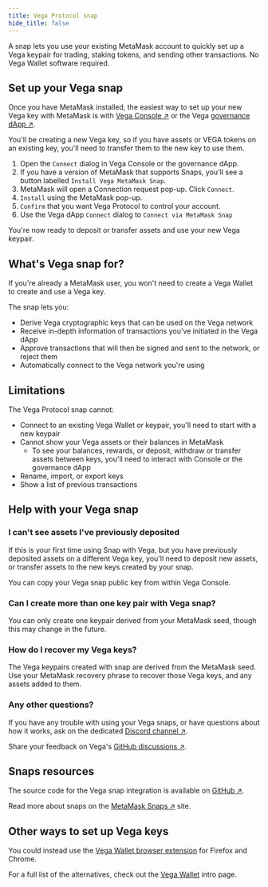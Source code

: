 ```yaml
---
title: Vega Protocol snap
hide_title: false
---
```


A snap lets you use your existing MetaMask account to quickly set up a Vega keypair for trading, staking tokens, and sending other transactions. No Vega Wallet software required.

## Set up your Vega snap
Once you have MetaMask installed, the easiest way to set up your new Vega key with MetaMask is with [Vega Console ↗](https://console.vega.xyz) or the Vega [governance dApp ↗](https://governance.vega.xyz).

You'll be creating a new Vega key, so if you have assets or VEGA tokens on an existing key, you'll need to transfer them to the new key to use them.

1. Open the `Connect` dialog in Vega Console or the governance dApp. 
2. If you have a version of MetaMask that supports Snaps, you'll see a button labelled `Install Vega MetaMask Snap`.
3. MetaMask will open a Connection request pop-up. Click `Connect`.
4. `Install` using the MetaMask pop-up.
5. `Confirm` that you want Vega Protocol to control your account.
6. Use the Vega dApp `Connect` dialog to `Connect via MetaMask Snap`

You're now ready to deposit or transfer assets and use your new Vega keypair.

## What's Vega snap for?
If you're already a MetaMask user, you won't need to create a Vega Wallet to create and use a Vega key.

The snap lets you:
- Derive Vega cryptographic keys that can be used on the Vega network
- Receive in-depth information of transactions you've initiated in the Vega dApp 
- Approve transactions that will then be signed and sent to the network, or reject them
- Automatically connect to the Vega network you're using

## Limitations
The Vega Protocol snap cannot:
- Connect to an existing Vega Wallet or keypair, you'll need to start with a new keypair
- Cannot show your Vega assets or their balances in MetaMask
  - To see your balances, rewards, or deposit, withdraw or transfer assets between keys, you'll need to interact with Console or the governance dApp
- Rename, import, or export keys
- Show a list of previous transactions

## Help with your Vega snap

### I can't see assets I've previously deposited
If this is your first time using Snap with Vega, but you have previously deposited assets on a different Vega key, you'll need to deposit new assets, or transfer assets to the new keys created by your snap. 

You can copy your Vega snap public key from within Vega Console.

### Can I create more than one key pair with Vega snap?
You can only create one keypair derived from your MetaMask seed, though this may change in the future.

### How do I recover my Vega keys?
The Vega keypairs created with snap are derived from the MetaMask seed. Use your MetaMask recovery phrase to recover those Vega keys, and any assets added to them.

### Any other questions?
If you have any trouble with using your Vega snaps, or have questions about how it works, ask on the dedicated [Discord channel ↗](https://discord.com/channels/720571334798737489/1111311863213473843/1111313848788602981).

Share your feedback on Vega's [GitHub discussions ↗](https://github.com/vegaprotocol/feedback/discussions).

## Snaps resources
The source code for the Vega snap integration is available on [GitHub ↗](https://github.com/vegaprotocol/vega-snap).

Read more about snaps on the [MetaMask Snaps ↗](https://metamask.io/snaps/) site.

## Other ways to set up Vega keys
You could instead use the [Vega Wallet browser extension](./index.md#vega-wallet-browser-extension) for Firefox and Chrome. 

For a full list of the alternatives, check out the [Vega Wallet](./vega-wallet/index.md) intro page.